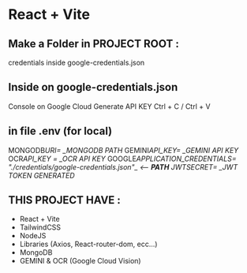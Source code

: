 # React + Vite

## Make a Folder in PROJECT ROOT :

credentials
inside
google-credentials.json

## Inside on google-credentials.json

Console on Google Cloud
Generate API KEY
Ctrl + C / Ctrl + V

## in file .env (for local)

MONGODB*URI= \_MONGODB PATH*
GEMINI*API_KEY= \_GEMINI API KEY*
OCR*API_KEY = \_OCR API KEY*
GOOGLE*APPLICATION_CREDENTIALS= *"./credentials/google-credentials.json"\_ <-- **PATH**
JWT*SECRET= \_JWT TOKEN GENERATED*

## THIS PROJECT HAVE :

- React + Vite
- TailwindCSS
- NodeJS
- Libraries (Axios, React-router-dom, ecc...)
- MongoDB
- GEMINI & OCR (Google Cloud Vision)
